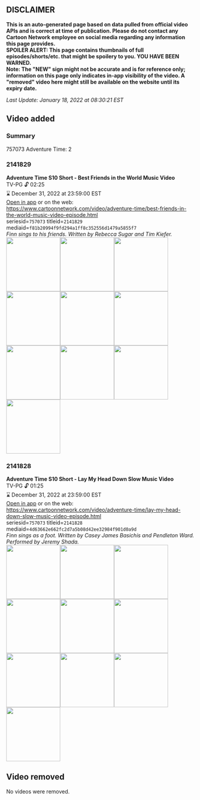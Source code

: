 ## DISCLAIMER
**This is an auto-generated page based on data pulled from official video APIs and is correct at time of publication. Please do not contact any Cartoon Network employee on social media regarding any information this page provides.**  
**SPOILER ALERT: This page contains thumbnails of full episodes/shorts/etc. that might be spoilery to you. YOU HAVE BEEN WARNED.**  
**Note: The "NEW" sign might not be accurate and is for reference only; information on this page only indicates in-app visibility of the video. A "removed" video here might still be available on the website until its expiry date.**  

_Last Update: January 18, 2022 at 08:30:21 EST_
## Video added
### Summary
757073 Adventure Time: 2  
### 2141829
**Adventure Time S10 Short - Best Friends in the World Music Video**  
TV-PG 🔓 02:25  
⌛ December 31, 2022 at 23:59:00 EST  
[Open in app](https://cnvideo.sercomkc.org/redirector.html?type=cnapp&seriesid=757073&titleid=2141829&mediaid=f81b20994f9fd294a1ff8c352556d1479a5855f7) or on the web: https://www.cartoonnetwork.com/video/adventure-time/best-friends-in-the-world-music-video-episode.html  
seriesid=`757073` titleid=`2141829` mediaid=`f81b20994f9fd294a1ff8c352556d1479a5855f7`  
_Finn sings to his friends. Written by Rebecca Sugar and Tim Kiefer._  
<a href="https://s3.amazonaws.com/cartoonorchestrator/2141829_001_1280x720.jpg"><img src="https://s3.amazonaws.com/cartoonorchestrator/2141829_001_640x360.jpg" height="144px" /></a><a href="https://s3.amazonaws.com/cartoonorchestrator/2141829_002_1280x720.jpg"><img src="https://s3.amazonaws.com/cartoonorchestrator/2141829_002_640x360.jpg" height="144px" /></a><a href="https://s3.amazonaws.com/cartoonorchestrator/2141829_003_1280x720.jpg"><img src="https://s3.amazonaws.com/cartoonorchestrator/2141829_003_640x360.jpg" height="144px" /></a><a href="https://s3.amazonaws.com/cartoonorchestrator/2141829_004_1280x720.jpg"><img src="https://s3.amazonaws.com/cartoonorchestrator/2141829_004_640x360.jpg" height="144px" /></a><a href="https://s3.amazonaws.com/cartoonorchestrator/2141829_005_1280x720.jpg"><img src="https://s3.amazonaws.com/cartoonorchestrator/2141829_005_640x360.jpg" height="144px" /></a><a href="https://s3.amazonaws.com/cartoonorchestrator/2141829_006_1280x720.jpg"><img src="https://s3.amazonaws.com/cartoonorchestrator/2141829_006_640x360.jpg" height="144px" /></a><a href="https://s3.amazonaws.com/cartoonorchestrator/2141829_007_1280x720.jpg"><img src="https://s3.amazonaws.com/cartoonorchestrator/2141829_007_640x360.jpg" height="144px" /></a><a href="https://s3.amazonaws.com/cartoonorchestrator/2141829_008_1280x720.jpg"><img src="https://s3.amazonaws.com/cartoonorchestrator/2141829_008_640x360.jpg" height="144px" /></a><a href="https://s3.amazonaws.com/cartoonorchestrator/2141829_009_1280x720.jpg"><img src="https://s3.amazonaws.com/cartoonorchestrator/2141829_009_640x360.jpg" height="144px" /></a><a href="https://s3.amazonaws.com/cartoonorchestrator/2141829_010_1280x720.jpg"><img src="https://s3.amazonaws.com/cartoonorchestrator/2141829_010_640x360.jpg" height="144px" /></a>
### 2141828
**Adventure Time S10 Short - Lay My Head Down Slow Music Video**  
TV-PG 🔓 01:25  
⌛ December 31, 2022 at 23:59:00 EST  
[Open in app](https://cnvideo.sercomkc.org/redirector.html?type=cnapp&seriesid=757073&titleid=2141828&mediaid=4d63662e662fc2d7a5b08d42ee32984f901d0a9d) or on the web: https://www.cartoonnetwork.com/video/adventure-time/lay-my-head-down-slow-music-video-episode.html  
seriesid=`757073` titleid=`2141828` mediaid=`4d63662e662fc2d7a5b08d42ee32984f901d0a9d`  
_Finn sings as a foot. Written by Casey James Basichis and Pendleton Ward. Performed by Jeremy Shada._  
<a href="https://s3.amazonaws.com/cartoonorchestrator/2141828_001_1280x720.jpg"><img src="https://s3.amazonaws.com/cartoonorchestrator/2141828_001_640x360.jpg" height="144px" /></a><a href="https://s3.amazonaws.com/cartoonorchestrator/2141828_002_1280x720.jpg"><img src="https://s3.amazonaws.com/cartoonorchestrator/2141828_002_640x360.jpg" height="144px" /></a><a href="https://s3.amazonaws.com/cartoonorchestrator/2141828_003_1280x720.jpg"><img src="https://s3.amazonaws.com/cartoonorchestrator/2141828_003_640x360.jpg" height="144px" /></a><a href="https://s3.amazonaws.com/cartoonorchestrator/2141828_004_1280x720.jpg"><img src="https://s3.amazonaws.com/cartoonorchestrator/2141828_004_640x360.jpg" height="144px" /></a><a href="https://s3.amazonaws.com/cartoonorchestrator/2141828_005_1280x720.jpg"><img src="https://s3.amazonaws.com/cartoonorchestrator/2141828_005_640x360.jpg" height="144px" /></a><a href="https://s3.amazonaws.com/cartoonorchestrator/2141828_006_1280x720.jpg"><img src="https://s3.amazonaws.com/cartoonorchestrator/2141828_006_640x360.jpg" height="144px" /></a><a href="https://s3.amazonaws.com/cartoonorchestrator/2141828_007_1280x720.jpg"><img src="https://s3.amazonaws.com/cartoonorchestrator/2141828_007_640x360.jpg" height="144px" /></a><a href="https://s3.amazonaws.com/cartoonorchestrator/2141828_008_1280x720.jpg"><img src="https://s3.amazonaws.com/cartoonorchestrator/2141828_008_640x360.jpg" height="144px" /></a><a href="https://s3.amazonaws.com/cartoonorchestrator/2141828_009_1280x720.jpg"><img src="https://s3.amazonaws.com/cartoonorchestrator/2141828_009_640x360.jpg" height="144px" /></a><a href="https://s3.amazonaws.com/cartoonorchestrator/2141828_010_1280x720.jpg"><img src="https://s3.amazonaws.com/cartoonorchestrator/2141828_010_640x360.jpg" height="144px" /></a>
## Video removed
No videos were removed.  
